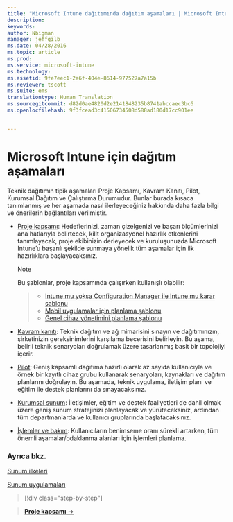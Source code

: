 ```yaml
---
title: "Microsoft Intune dağıtımında dağıtım aşamaları | Microsoft Intune"
description: 
keywords: 
author: Nbigman
manager: jeffgilb
ms.date: 04/28/2016
ms.topic: article
ms.prod: 
ms.service: microsoft-intune
ms.technology: 
ms.assetid: 9fe7eec1-2a6f-404e-8614-977527a7a15b
ms.reviewer: tscott
ms.suite: ems
translationtype: Human Translation
ms.sourcegitcommit: d82d0ae4820d2e2141848235b8741abccaec3bc6
ms.openlocfilehash: 9f3fcead3c41506734508d588ad180d17cc901ee


---
```



# Microsoft Intune için dağıtım aşamaları
Teknik dağıtımın tipik aşamaları Proje Kapsamı, Kavram Kanıtı, Pilot, Kurumsal Dağıtım ve Çalıştırma Durumudur. Bunlar burada kısaca tanımlanmış ve her aşamada nasıl ilerleyeceğiniz hakkında daha fazla bilgi ve önerilerin bağlantıları verilmiştir.

-   [Proje kapsamı](project-scope.md): Hedeflerinizi, zaman çizelgenizi ve başarı ölçümlerinizi ana hatlarıyla belirtecek, kilit organizasyonel hazırlık etkenlerini tanımlayacak, proje ekibinizin derleyecek ve kuruluşunuzda Microsoft Intune’u başarılı şekilde sunmaya yönelik tüm aşamalar için ilk hazırlıklara başlayacaksınız.
     > [!NOTE]           
       Bu şablonlar, proje kapsamında çalışırken kullanışlı olabilir:
        
    >- [Intune mu yoksa Configuration Manager ile Intune mu karar şablonu](https://gallery.technet.microsoft.com/Intune-or-Intune-with-900e8a78)
    >- [Mobil uygulamalar için planlama şablonu](https://gallery.technet.microsoft.com/Mobile-app-planning-18689d59)
    >- [Genel cihaz yönetimini planlama şablonu](https://gallery.technet.microsoft.com/General-device-management-334c3792)
    

-   [Kavram kanıtı](proof-of-concept.md): Teknik dağıtım ve ağ mimarisini sınayın ve dağıtımınızın, şirketinizin gereksinimlerini karşılama becerisini belirleyin. Bu aşama, belirli teknik senaryoları doğrulamak üzere tasarlanmış basit bir topolojiyi içerir.  

-   [Pilot](pilot.md): Geniş kapsamlı dağıtıma hazırlı olarak az sayıda kullanıcıyla ve örnek bir kayıtlı cihaz grubu kullanarak senaryoları, kaynakları ve dağıtım planlarını doğrulayın.  Bu aşamada, teknik uygulama, iletişim planı ve eğitim ile destek planlarını da sınayacaksınız.
-   [Kurumsal sunum](enterprise-rollout.md): İletişimler, eğitim ve destek faaliyetleri de dahil olmak üzere geniş sunum stratejinizi planlayacak ve yürüteceksiniz, ardından tüm departmanlarda ve kullanıcı gruplarında başlatacaksınız.

-   [İşlemler ve bakım](operations-and-maintenance.md): Kullanıcıların benimseme oranı sürekli artarken, tüm önemli aşamalar/odaklanma alanları için işlemleri planlama.

### Ayrıca bkz.

[Sunum ilkeleri](policy-rollout.md)

[Sunum uygulamaları](application-rollout.md)


<!--
These should be linked to topics in the plan & design section once it is back in the TOC
## Rolling out policies and apps
These topics will help you plan for the rollout of new policies and apps:
-   **[Roll out policies](policy-rollout.md)**

-   **[Roll out apps](application-rollout.md)**
-->


>[!div class="step-by-step"]

>[**Proje kapsamı** &rarr;](project-scope.md)  



<!--HONumber=Jun16_HO4-->


